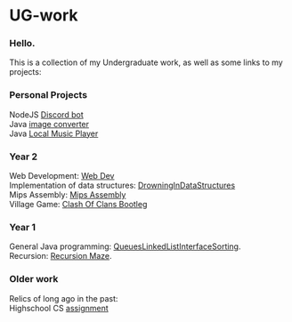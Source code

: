 # UG-work
 
### Hello.

This is a collection of my Undergraduate work, as well as some links to my projects:


### Personal Projects
NodeJS [Discord bot](https://github.com/mikooomich/Renegade-Yeet/)
<br>
Java [image converter](https://github.com/mikooomich/imgToBraille/)
<br>
Java [Local Music Player](https://github.com/mikooomich/jankMusicPlayer)
<br>


### Year 2
Web Development: [Web Dev](https://github.com/mikooomich/UG-work/tree/main/src/WebDev)
<br>
Implementation of data structures: [DrowningInDataStructures](https://github.com/mikooomich/UG-work/tree/main/src/DrowningInDataStructures)
<br>
Mips Assembly: [Mips Assembly](https://github.com/mikooomich/UG-work/tree/main/src/MipsAssembly)
<br>
Village Game: [Clash Of Clans Bootleg](https://github.com/mikooomich/clash-of-clans-bootleg)

### Year 1
General Java programming: [QueuesLinkedListInterfaceSorting](https://github.com/mikooomich/UG-work/tree/main/src/QueuesLinkedListInterfaceSorting).
<br>
Recursion: [Recursion Maze](https://github.com/mikooomich/UG-work/tree/main/src/Recursion/Maze).
<br>



### Older work
Relics of long ago in the past:
<br>
Highschool CS [assignment](https://github.com/mikooomich/UG-work/tree/main/src/Old/fix-wage-gap) 

